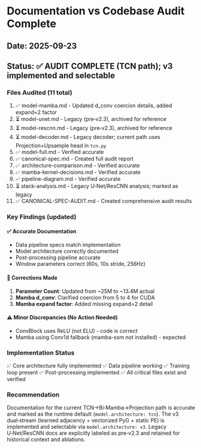 # Documentation vs Codebase Audit Complete

## Date: 2025-09-23
## Status: ✅ AUDIT COMPLETE (TCN path); v3 implemented and selectable

### Files Audited (11 total)
1. ✅ model-mamba.md - Updated d_conv coercion details, added expand=2 factor
2. ⏳ model-unet.md - Legacy (pre‑v2.3), archived for reference
3. ⏳ model-rescnn.md - Legacy (pre‑v2.3), archived for reference
4. ⏳ model-decoder.md - Legacy decoder; current path uses Projection+Upsample head in `tcn.py`
5. ✅ model-full.md - Verified accurate
6. ✅ canonical-spec.md - Created full audit report
7. ✅ architecture-comparison.md - Verified accurate
8. ✅ mamba-kernel-decisions.md - Verified accurate
9. ✅ pipeline-diagram.md - Verified accurate
10. ⏳ stack-analysis.md - Legacy U‑Net/ResCNN analysis; marked as legacy
11. ✅ CANONICAL-SPEC-AUDIT.md - Created comprehensive audit results

### Key Findings (updated)

#### ✅ Accurate Documentation
- Data pipeline specs match implementation
- Model architecture correctly documented
- Post-processing pipeline accurate
- Window parameters correct (60s, 10s stride, 256Hz)

#### 🔧 Corrections Made
1. **Parameter Count**: Updated from ~25M to ~13.4M actual
2. **Mamba d_conv**: Clarified coercion from 5 to 4 for CUDA
3. **Mamba expand factor**: Added missing expand=2 detail

#### ⚠️ Minor Discrepancies (No Action Needed)
- ConvBlock uses ReLU (not ELU) - code is correct
- Mamba using Conv1d fallback (mamba-ssm not installed) - expected

### Implementation Status
✅ Core architecture fully implemented
✅ Data pipeline working
✅ Training loop present
✅ Post-processing implemented
✅ All critical files exist and verified

### Recommendation
Documentation for the current TCN→Bi‑Mamba→Projection path is accurate and marked as the
runtime default (`model.architecture: tcn`). The v3 dual‑stream (learned adjacency + vectorized
PyG + static PE) is implemented and selectable via `model.architecture: v3`. Legacy U‑Net/ResCNN
docs are explicitly labeled as pre‑v2.3 and retained for historical context and ablations.
